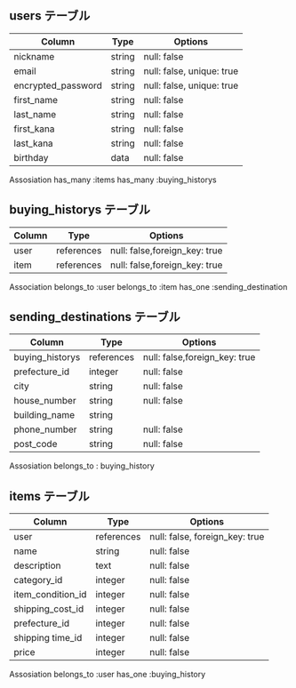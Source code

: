 ## users テーブル

| Column             | Type     | Options                   |
| ------------------ | -------- | ------------------------- |
| nickname           | string   | null: false               |
| email              | string   | null: false, unique: true |
| encrypted_password | string   | null: false, unique: true |
| first_name         | string   | null: false               |
| last_name          | string   | null: false               |
| first_kana         | string   | null: false               |
| last_kana          | string   | null: false               |
| birthday           | data     | null: false               |


Assosiation
has_many :items
has_many :buying_historys



## buying_historys テーブル　

| Column             | Type       | Options                       |
| ------------------ | ---------- | ----------------------------- |
| user               | references | null: false,foreign_key: true |
| item               | references | null: false,foreign_key: true |

Association
belongs_to :user
belongs_to :item
has_one :sending_destination



## sending_destinations テーブル 

| Column             | Type         | Options                         |
| ------------------ | ------------ | ------------------------------- |
| buying_historys    | references   | null: false,foreign_key: true |
| prefecture_id      | integer      | null: false                     |
| city               | string       | null: false                     |
| house_number       | string       | null: false                     |
| building_name      | string       |                                 |
| phone_number       | string       | null: false                     |
| post_code          | string       | null: false                     |

Assosiation
belongs_to : buying_history


## items テーブル

| Column             | Type       | Options                        |
| ------------------ | ---------- | -------------------------------|
| user               | references | null: false, foreign_key: true |
| name               | string     | null: false                    |
| description        | text       | null: false                    |
| category_id        | integer    | null: false                    |
| item_condition_id  | integer    | null: false                    |
| shipping_cost_id   | integer    | null: false                    |
| prefecture_id      | integer    | null: false                    |
| shipping time_id   | integer    | null: false                    |
| price              | integer    | null: false                    |

Assosiation
belongs_to :user
has_one :buying_history

